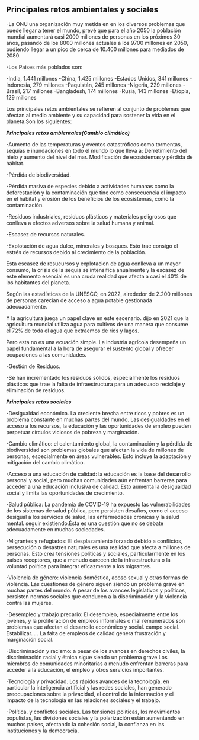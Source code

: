 ## **Principales retos ambientales y sociales**

-La ONU una organización muy metida en en los diversos problemas que puede llegar a tener el mundo, prevé que para el año 2050 la población mundial aumentará casi 2000 millones de personas en los próximos 30 años, pasando de los 8000 millones actuales a los 9700 millones en 2050, pudiendo llegar a un pico de cerca de 10.400 millones para mediados de 2080.

-Los Paises más poblados son: 

-India, 1.441 millones
-China, 1.425 millones
-Estados Unidos, 341 millones
-Indonesia, 279 millones
-Paquistán, 245 millones
-Nigeria, 229 millones
-Brasil, 217 millones
-Bangladesh, 174 millones
-Rusia, 143 millones
-Etiopía, 129 millones

Los principales retos ambientales se refieren al conjunto de problemas que afectan al medio ambiente y su capacidad para sostener la vida en el planeta.Son los siguientes:

_**Principales retos ambientales(Cambio climático)**_

-Aumento de las temperaturas y eventos catastróficos como tormentas, sequías e inundaciones en todo el mundo lo que lleva a:
Derretimiento del hielo y aumento del nivel del mar.
Modificación de ecosistemas y pérdida de hábitat.

-Pérdida de biodiversidad.

-Pérdida masiva de especies debido a actividades humanas como la deforestación y la contaminación que tine como consecuencia el impacto en el hábitat y erosión de los beneficios de los ecosistemas, como la contaminación.

-Residuos industriales, residuos plásticos y materiales peligrosos que conlleva a efectos adversos sobre la salud humana y animal.

-Escasez de recursos naturales.

-Explotación de agua dulce, minerales y bosques. Esto trae consigo el estrés de recursos debido al crecimiento de la población.

Esta escasez de resucursos y explotacion de agua conlleva a un mayor consumo, la crisis de la sequía se intensifica anualmente y la escasez de este elemento esencial es una cruda realidad que afecta a casi el 40% de los habitantes del planeta. 

Según las estadísticas de la UNESCO, en 2022, alrededor de 2.200 millones de personas carecían de acceso a agua potable gestionada adecuadamente.

Y la agricultura juega un papel clave en este escenario. dijo en 2021 que la agricultura mundial utiliza agua para cultivos de una manera que consume el 72% de toda el agua que extraemos de ríos y lagos.

Pero esta no es una ecuación simple. La industria agrícola desempeña un papel fundamental a la hora de asegurar el sustento global y ofrecer ocupaciones a las comunidades.

-Gestión de Residuos.

-Se han incrementado los residuos sólidos, especialmente los residuos plásticos que trae la falta de infraestructura para un adecuado reciclaje y eliminación de residuos.

_**Principales retos sociales**_

-Desigualdad económica. La creciente brecha entre ricos y pobres es un problema constante en muchas partes del mundo. Las desigualdades en el acceso a los recursos, la educación y las oportunidades de empleo pueden perpetuar círculos viciosos de pobreza y marginación.

-Cambio climático: el calentamiento global, la contaminación y la pérdida de biodiversidad son problemas globales que afectan la vida de millones de personas, especialmente en áreas vulnerables. Esto incluye la adaptación y mitigación del cambio climático.

-Acceso a una educación de calidad: la educación es la base del desarrollo personal y social, pero muchas comunidades aún enfrentan barreras para acceder a una educación inclusiva de calidad. Esto aumenta la desigualdad social y limita las oportunidades de crecimiento.

-Salud pública: La pandemia de COVID-19 ha expuesto las vulnerabilidades de los sistemas de salud pública, pero persisten desafíos, como el acceso desigual a los servicios de salud, las enfermedades crónicas y la salud mental. seguir existiendo.Ésta es una cuestión que no se debate adecuadamente en muchas sociedades.

-Migrantes y refugiados: El desplazamiento forzado debido a conflictos, persecución o desastres naturales es una realidad que afecta a millones de personas. Esto crea tensiones políticas y sociales, particularmente en los países receptores, que a menudo carecen de la infraestructura o la voluntad política para integrar eficazmente a los migrantes.

-Violencia de género: violencia doméstica, acoso sexual y otras formas de violencia. Las cuestiones de género siguen siendo un problema grave en muchas partes del mundo. A pesar de los avances legislativos y políticos, persisten normas sociales que conducen a la discriminación y la violencia contra las mujeres.

-Desempleo y trabajo precario: El desempleo, especialmente entre los jóvenes, y la proliferación de empleos informales o mal remunerados son problemas que afectan el desarrollo económico y social. campo social. Estabilizar. . . La falta de empleos de calidad genera frustración y marginación social.

-Discriminación y racismo: a pesar de los avances en derechos civiles, la discriminación racial y étnica sigue siendo un problema grave.Los miembros de comunidades minoritarias a menudo enfrentan barreras para acceder a la educación, el empleo y otros servicios importantes.

-Tecnología y privacidad. Los rápidos avances de la tecnología, en particular la inteligencia artificial y las redes sociales, han generado preocupaciones sobre la privacidad, el control de la información y el impacto de la tecnología en las relaciones sociales y el trabajo.

-Política. y conflictos sociales. Las tensiones políticas, los movimientos populistas, las divisiones sociales y la polarización están aumentando en muchos países, afectando la cohesión social, la confianza en las instituciones y la democracia.
